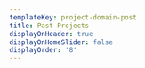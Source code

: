 ```yaml
---
templateKey: project-domain-post
title: Past Projects
displayOnHeader: true
displayOnHomeSlider: false
displayOrder: '8'
---
```


